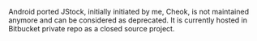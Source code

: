 Android ported JStock, initially initiated by me, Cheok, is not maintained anymore and can be considered as deprecated. It is currently hosted in Bitbucket private repo as a closed source project.

